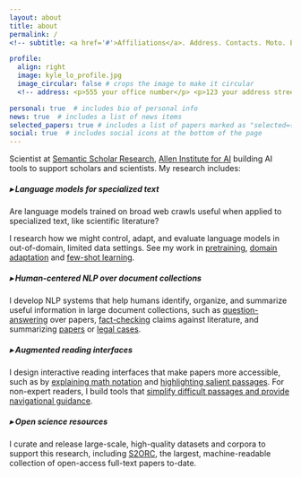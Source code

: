 ```yaml
---
layout: about
title: about
permalink: /
<!-- subtitle: <a href='#'>Affiliations</a>. Address. Contacts. Moto. Etc. -->

profile:
  align: right
  image: kyle_lo_profile.jpg
  image_circular: false # crops the image to make it circular
  <!-- address: <p>555 your office number</p> <p>123 your address street</p> <p>Your City, State 12345</p> -->

personal: true  # includes bio of personal info
news: true  # includes a list of news items
selected_papers: true # includes a list of papers marked as "selected={true}"
social: true  # includes social icons at the bottom of the page
---
```


Scientist at [Semantic Scholar Research](https://www.semanticscholar.org/research/research-team), [Allen Institute for AI](https://allenai.org/) building AI tools to support scholars and scientists. My research includes:


##### ▸ Language models for specialized text

Are language models trained on broad web crawls useful when applied to specialized text, like scientific literature?  

I research how we might control, adapt, and evaluate language models in out-of-domain, limited data settings. See my work in [pretraining](https://aclanthology.org/D19-1371), [domain adaptation](https://aclanthology.org/2020.acl-main.740/) and [few-shot learning](https://openreview.net/forum?id=_WnGcwXLYOE).  



##### ▸ Human-centered NLP over document collections

I develop NLP systems that help humans identify, organize, and summarize useful information in large document collections, such as [question-answering](https://aclanthology.org/2021.naacl-main.365/) over papers, [fact-checking](https://aclanthology.org/2020.emnlp-main.609/) claims against literature, and summarizing [papers](https://aclanthology.org/2020.findings-emnlp.428) or [legal cases](https://openreview.net/forum?id=z1d8fUiS8Cr).


##### ▸ Augmented reading interfaces

<!-- Reading papers is hard, even for experienced researchers. Can we make them more accessible by automatically transforming papers into dynamic web documents with helpful interactive features? --> 

I design interactive reading interfaces that make papers more accessible, such as by [explaining math notation](https://dl.acm.org/doi/10.1145/3411764.3445648) and [highlighting salient passages](https://arxiv.org/abs/2205.04561). For non-expert readers, I build tools that [simplify difficult passages and provide navigational guidance](https://arxiv.org/abs/2203.00130).  


##### ▸ Open science resources

I curate and release large-scale, high-quality datasets and corpora to support this research, including [S2ORC](https://aclanthology.org/2020.acl-main.447), the largest, machine-readable collection of open-access full-text papers to-date.


<!-- I've also worked as a statistician / data scientist in Seattle and an applied probability researcher at [Academia Sinica](https://www.sinica.edu.tw/en) in Taiwan.  I graduated in 2015 with an MS in [Statistics from the University of Washington](https://www.stat.washington.edu/). -->

<!--  Write your biography here. Tell the world about yourself. Link to your favorite [subreddit](http://reddit.com). You can put a picture in, too. The code is already in, just name your picture `prof_pic.jpg` and put it in the `img/` folder. Put your address / P.O. box / other info right below your picture. You can also disable any these elements by editing `profile` property of the YAML header of your `_pages/about.md`. Edit `_bibliography/papers.bib` and Jekyll will render your [publications page](/al-folio/publications/) automatically. Link to your social media connections, too. This theme is set up to use [Font Awesome icons](http://fortawesome.github.io/Font-Awesome/) and [Academicons](https://jpswalsh.github.io/academicons/), like the ones below. Add your Facebook, Twitter, LinkedIn, Google Scholar, or just disable all of them. -->
